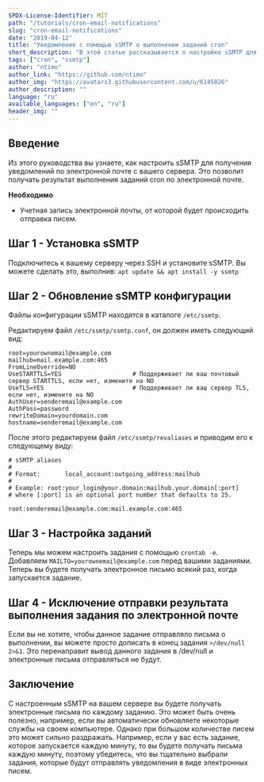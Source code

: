 ```yaml
---
SPDX-License-Identifier: MIT
path: "/tutorials/cron-email-notifications"
slug: "cron-email-notifications"
date: "2019-04-12"
title: "Уведомление с помощью sSMTP о выполнении заданий cron"
short_description: "В этой статье рассказывается о настройке sSMTP для отправки уведомлений по электронной почте о выполнении заданий cron."
tags: ["cron", "ssmtp"]
author: "ntimo"
author_link: "https://github.com/ntimo"
author_img: "https://avatars3.githubusercontent.com/u/6145026"
author_description: ""
language: "ru"
available_languages: ["en", "ru"]
header_img: ""
---
```



## Введение

Из этого руководства вы узнаете, как настроить sSMTP для получения уведомлений по электронной почте с вашего сервера.
Это позволит получать результат выполнения заданий cron по электронной почте.

**Необходимо**

* Учетная запись электронной почты, от которой будет происходить отправка писем.

## Шаг 1 - Установка sSMTP

Подключитесь к вашему серверу через SSH и установите sSMTP.
Вы можете сделать это, выполнив:
`apt update && apt install -y ssmtp`

## Шаг 2 - Обновление sSMTP конфигурации

Файлы конфигурации sSMTP находятся в каталоге `/etc/ssmtp`.

Редактируем файл `/etc/ssmtp/ssmtp.conf`, он должен иметь следующий вид:

```
root=yourownemail@example.com
mailhub=mail.example.com:465
FromLineOverride=NO
UseSTARTTLS=YES                    # Поддерживает ли ваш почтовый сервер STARTTLS, если нет, измените на NO
UseTLS=YES                         # Поддерживает ли ваш сервер TLS, если нет, измените на NO
AuthUser=senderemail@example.com
AuthPass=password
rewriteDomain=yourdomain.com
hostname=senderemail@example.com
```

После этого редактируем файл `/etc/ssmtp/revaliases` и приводим его к следующему виду:

```
# sSMTP aliases
#
# Format:       local_account:outgoing_address:mailhub
#
# Example: root:your_login@your.domain:mailhub.your.domain[:port]
# where [:port] is an optional port number that defaults to 25.

root:senderemail@example.com:mail.example.com:465
```

## Шаг 3 - Настройка заданий

Теперь мы можем настроить задания с помощью `crontab -e`. Добавляем `MAILTO=yourownemail@example.com` перед вашими заданиями. Теперь вы будете получать электронное письмо всякий раз, когда запускается задание.

## Шаг 4 - Исключение отправки результата выполнения задания по электронной почте

Если вы не хотите, чтобы данное задание отправляло письма о выполнении, вы можете просто дописать в конец задания `>/dev/null 2>&1`. Это перенаправит вывод данного задания в /dev/null и электронные письма отправляться не будут.

## Заключение

С настроенным sSMTP на вашем сервере вы будете получать электронные письма по каждому заданию.
Это может быть очень полезно, например, если вы автоматически обновляете некоторые службы на своем компьютере.
Однако при большом количестве писем это может сильно раздражать. Например, если у вас есть задание, которое запускается каждую минуту, то вы будете получать письма каждую минуту, поэтому убедитесь, что вы тщательно выбрали задания, которые будут отправлять уведомления в виде электронных писем.
